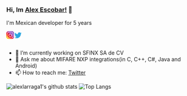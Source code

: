 ### Hi, Im [Alex Escobar!](https://alex-escobar.com) 👋

I'm Mexican developer for 5 years

<a href="https://instagram.com/alex.es.la">
  <img align="left" alt="Alex Escobar | Instagram" width="20px" src="https://raw.githubusercontent.com/alexlarraga1/alexlarraga1/master/assets/instagram.png" />
</a>
<a href="https://twitter.com/AlexEsLa">
  <img align="left" alt="Alex Escobar | Twitter" width="21px" src="https://raw.githubusercontent.com/alexlarraga1/alexlarraga1/master/assets/twitter.svg" />
</a>
<br/>
<br/>


- 🔭 I’m currently working on SFINX SA de CV
- 💬 Ask me about MIFARE NXP integrations(in C, C++, C#, Java and Android) 
- 📫 How to reach me: [Twitter](https://twitter.com/AlexEsLa)



![alexlarraga1's github stats](https://github-readme-stats.vercel.app/api?username=alexlarraga1&show_icons=true&theme=radical)
![Top Langs](https://github-readme-stats.vercel.app/api/top-langs/?username=alexlarraga1&layout=compact&theme=radical)


<!--
**alexlarraga1/alexlarraga1** is a ✨ _special_ ✨ repository because its `README.md` (this file) appears on your GitHub profile.

Here are some ideas to get you started:

- 🔭 I’m currently working on ...
- 🌱 I’m currently learning ...
- 👯 I’m looking to collaborate on ...
- 🤔 I’m looking for help with ...
- 💬 Ask me about ...
- 📫 How to reach me: ...
- 😄 Pronouns: ...
- ⚡ Fun fact: ...
-->
